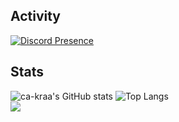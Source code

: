 <!-- <h1 align="center">Hi 👋, I'm cakra </h1>
<p align="center">
  <img src="https://github.com/ca-kraa/ca-kraa/raw/main/Jeno.gif" alt="Lee Je-No" style="border-radius: 20px;">
  
</p>
<p align="center">
<a href="https://visitcount.itsvg.in">
  <img src="https://visitcount.itsvg.in/api?id=68689489&label=Profile%20Views&pretty=false" />
</a>
</p> 
<p align="center">
  <a href="https://discord.com/users/948092281557237842">
    <img src="https://img.shields.io/badge/Discord-7289DA?style=for-the-badge&logo=discord&logoColor=white" alt="Discord">
  </a>
</p>
</h1>

## About
- 🌱 I’m currently learning **Framework Web & Framework CSS**
- 📫 How to reach **[me](mailto:nabilmufti14@gmail.com)**

## Skills
![HTML](https://img.shields.io/badge/HTML-239120?style=for-the-badge&logo=html5&logoColor=white)
![Tailwind CSS](https://img.shields.io/badge/Tailwind_CSS-38B2AC?style=for-the-badge&logo=tailwind-css&logoColor=white)
![Laravel](https://img.shields.io/badge/Laravel-FF2D20?style=for-the-badge&logo=laravel&logoColor=white)
![Boostrap](https://img.shields.io/badge/Bootstrap-563D7C?style=for-the-badge&logo=bootstrap&logoColor=white)
![Insomnia](https://img.shields.io/badge/Insomnia-5849be?style=for-the-badge&logo=Insomnia&logoColor=white)
<br>
![PHP](https://img.shields.io/badge/PHP-777BB4?style=for-the-badge&logo=php&logoColor=white)
![MySQL](https://img.shields.io/badge/MySQL-005C84?style=for-the-badge&logo=mysql&logoColor=white)
![Canva](https://img.shields.io/badge/Canva-%2300C4CC.svg?&style=for-the-badge&logo=Canva&logoColor=white)
![Figma](https://img.shields.io/badge/Figma-F24E1E?style=for-the-badge&logo=figma&logoColor=white)
![Postman](https://img.shields.io/badge/Postman-FF6C37?style=for-the-badge&logo=postman&logoColor=white) -->

## Activity

[![Discord Presence](https://lanyard.cnrad.dev/api/948092281557237842)](https://discord.com/users/948092281557237842)

## Stats

![ca-kraa's GitHub stats](https://github-readme-stats.vercel.app/api?username=ca-kraa&show_icons=true&theme=radical&hide_border=true)
![Top Langs](https://github-readme-stats.vercel.app/api/top-langs/?username=ca-kraa&layout=compact&theme=radical&hide_border=true) <br>
[![](https://visitcount.itsvg.in/api?id=ca-kraa&label=Profile%20Views&color=9&icon=1&pretty=false)](https://visitcount.itsvg.in)
